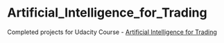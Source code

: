 # Artificial_Intelligence_for_Trading
Completed projects for Udacity Course - [Artificial Intelligence for Trading](https://www.udacity.com/course/ai-for-trading--nd880)
